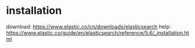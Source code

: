 # installation

download:   https://www.elastic.co/cn/downloads/elasticsearch
help:       https://www.elastic.co/guide/en/elasticsearch/reference/5.6/_installation.html

